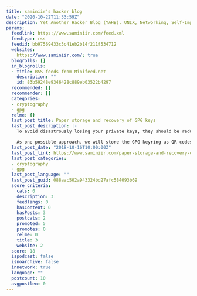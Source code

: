 ```yaml
---
title: saminiir's hacker blog
date: "2020-10-22T11:33:59Z"
description: Yet Another Hacker Blog (YAHB). UNIX, Networking, Self-Improvement.
params:
  feedlink: https://www.saminiir.com/feed.xml
  feedtype: rss
  feedid: bb97569433c3c41eb2b14f211f534712
  websites:
    https://www.saminiir.com/: true
  blogrolls: []
  in_blogrolls:
  - title: RSS feeds from Minifeed.net
    description: ""
    id: 83b59248e9346428c889eb03522b4297
  recommended: []
  recommender: []
  categories:
  - cryptography
  - gpg
  relme: {}
  last_post_title: Paper storage and recovery of GPG keys
  last_post_description: |-
    To avoid disastrously losing your private keys, they should be redundantly backed up in a robust manner in a safe location.

    As one possible approach, we will store the GPG keyring as QR codes, print
  last_post_date: "2018-10-16T10:00:00Z"
  last_post_link: https://www.saminiir.com/paper-storage-and-recovery-of-gpg-keys/
  last_post_categories:
  - cryptography
  - gpg
  last_post_language: ""
  last_post_guid: 088aac502a943324bd27afc584093b69
  score_criteria:
    cats: 0
    description: 3
    feedlangs: 0
    hasContent: 0
    hasPosts: 3
    postcats: 2
    promoted: 5
    promotes: 0
    relme: 0
    title: 3
    website: 2
  score: 18
  ispodcast: false
  isnoarchive: false
  innetwork: true
  language: ""
  postcount: 10
  avgpostlen: 0
---
```

